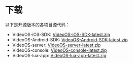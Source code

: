 # 下载
以下是开源版本的各项目源代码：

* VideoOS-iOS-SDK: [VideoOS-iOS-SDK-latest.zip](https://github.com/VideoOS/VideoOS-iOS-SDK/archive/master.zip)
* VideoOS-Android-SDK: [VideoOS-Android-SDK-latest.zip](https://github.com/VideoOS/VideoOS-Android-SDK/archive/master.zip)
* VideoOS-server: [VideoOS-server-latest.zip](https://github.com/VideoOS/VideoOS-server/archive/master.zip) 
* VideoOS-console: [VideoOS-console-latest.zip](https://github.com/VideoOS/VideoOS-console/archive/master.zip) 
* VideoOS-lua-app: [VideoOS-lua-app-latest.zip](https://github.com/VideoOS/VideoOS-lua-app/archive/master.zip) 
